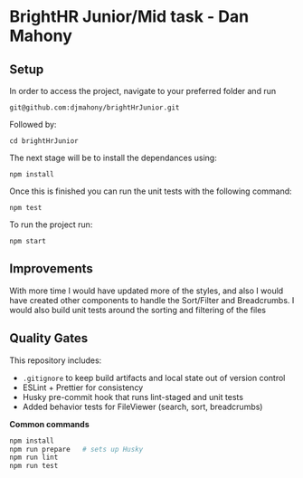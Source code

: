 # BrightHR Junior/Mid task - Dan Mahony

## Setup

In order to access the project, navigate to your preferred folder and run 

```
git@github.com:djmahony/brightHrJunior.git
```

Followed by:

```
cd brightHrJunior
```

The next stage will be to install the dependances using:

```
npm install
```

Once this is finished you can run the unit tests with the following command:

```
npm test
```

To run the project run:

```
npm start
```

## Improvements

With more time I would have updated more of the styles, and also I would have created other components to handle the Sort/Filter and Breadcrumbs. I would also build unit tests around the sorting and filtering of the files

## Quality Gates

This repository includes:
- `.gitignore` to keep build artifacts and local state out of version control
- ESLint + Prettier for consistency
- Husky pre-commit hook that runs lint-staged and unit tests
- Added behavior tests for FileViewer (search, sort, breadcrumbs)

**Common commands**
```bash
npm install
npm run prepare   # sets up Husky
npm run lint
npm run test
```

